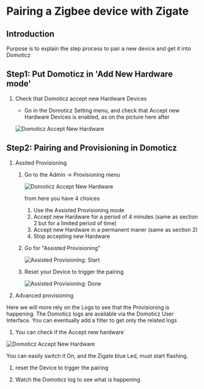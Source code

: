 # Pairing a Zigbee device with Zigate


## Introduction

Purpose is to explain the step process to pair a new device and get it into Domoticz


## Step1: Put Domoticz in 'Add New Hardware mode'

1. Check that Domoticz accept new Hardware Devices
   * Go in the Domoticz Setting menu, and check that Accept new Hardware Devices is enabled, as on the picture here after
   
   ![Domoticz Accept New Hardware](https://github.com/pipiche38/Domoticz-Zigate-Wiki/blob/master/Images/DzHardwareMode.png)


## Step2: Pairing and Provisioning in Domoticz

1. Assited Provisioning

   1. Go to the Admin -> Provisioning menu

      ![Domoticz Accept New Hardware](https://github.com/pipiche38/Domoticz-Zigate-Wiki/blob/master/Images//Provisionning_1.png)
 
      from here you have 4 choices

      1. Use the Assisted Provisioning mode
      1. Accept new Hardware for a period of 4 minutes (same as section 2 but for a limited period of time)
      1. Accept new Hardware in a permanent maner (same as section 2)
      1. Stop accepting new Hardware
   
   1. Go for "Assisted Provisioning"

      ![Assisted Provisioning: Start](https://github.com/pipiche38/Domoticz-Zigate-Wiki/blob/master/Images/Provisionning_2.png)

   1. Reset your Device to trigger the pairing

      ![Assisted Provisioning: Done](https://github.com/pipiche38/Domoticz-Zigate-Wiki/blob/master/Images/Provisionning_3.png)


1. Advanced provisioning

Here we will more rely on the Logs to see that the Provisioning is happening. The Domoticz logs are available via the Domoticz User Interface. 
You can eventually add a filter to get only the related logs

  1. You can check if the Accept new hardware`
  
  ![Domoticz Accept New Hardware](https://github.com/pipiche38/Domoticz-Zigate-Wiki/blob/master/Images/Dashboard_Accept_new_Hardware.png)
  
  You can easily switch it On, and the Zigate blue Led, must start flashing.
  
  1. reset the Device to trgger the pairing
  
  1. Watch the Domoticz log to see what is happening
  
  
